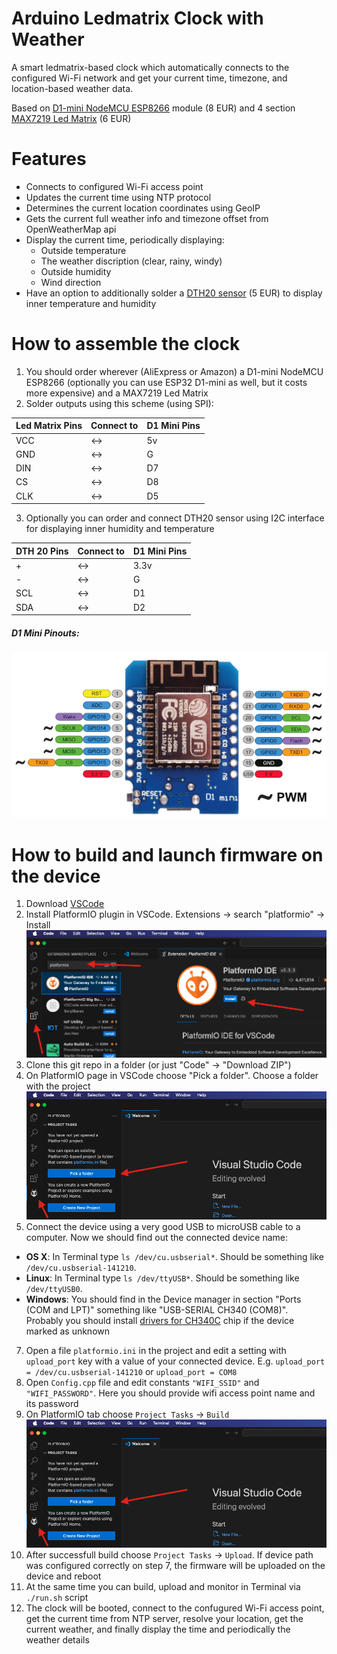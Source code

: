 # Arduino Ledmatrix Clock with Weather

A smart ledmatrix-based clock which automatically connects to the configured Wi-Fi network and get your current time, timezone, and location-based weather data.

Based on [D1-mini NodeMCU ESP8266](https://www.amazon.de/-/en/dp/B08BTYHJM1) module (8 EUR) and 4 section [MAX7219 Led Matrix](https://www.amazon.de/-/en/dp/B099F3412P) (6 EUR)

# Features

- Connects to configured Wi-Fi access point
- Updates the current time using NTP protocol
- Determines the current location coordinates using GeoIP
- Gets the current full weather info and timezone offset from OpenWeatherMap api
- Display the current time, periodically displaying:
    - Outside temperature
    - The weather discription (clear, rainy, windy)
    - Outside humidity
    - Wind direction
- Have an option to additionally solder a [DTH20 sensor](https://www.amazon.de/-/en/dp/B0BP7KCX2Q) (5 EUR) to display inner temperature and humidity

# How to assemble the clock

1. You should order wherever (AliExpress or Amazon) a D1-mini NodeMCU ESP8266 (optionally you can use ESP32 D1-mini as well, but it costs more expensive) and a MAX7219 Led Matrix
2. Solder outputs using this scheme (using SPI):

|Led Matrix Pins |Connect to|D1 Mini Pins|
|---|---|---|
|VCC|<->|5v|
|GND|<->|G|
|DIN|<->|D7|
|CS|<->|D8|
|CLK|<->|D5|

3. Optionally you can order and connect DTH20 sensor using I2C interface for displaying inner humidity and temperature

|DTH 20 Pins |Connect to|D1 Mini Pins|
|---|---|---|
|+|<->|3.3v|
|-|<->|G|
|SCL|<->|D1|
|SDA|<->|D2|

##### D1 Mini Pinouts:

![Pinouts](images/ESP8266-d1-mini-pinout.png)

# How to build and launch firmware on the device

1. Download [VSCode](https://code.visualstudio.com/)
2. Install PlatformIO plugin in VSCode. Extensions -> search "platformio" -> Install
![Platformio](images/platformio.png)
3. Clone this git repo in a folder (or just "Code" -> "Download ZIP")
4. On PlatformIO page in VSCode choose "Pick a folder". Choose a folder with the project
![Open the project](images/open_project.png)
6. Connect the device using a very good USB to microUSB cable to a computer. Now we should find out the connected device name:
  - **OS X**: In Terminal type `ls /dev/cu.usbserial*`. Should be something like `/dev/cu.usbserial-141210`.
  - **Linux**: In Terminal type `ls /dev/ttyUSB*`. Should be something like `/dev/ttyUSB0`.
  - **Windows**: You should find in the Device manager in section "Ports (COM and LPT)" something like "USB-SERIAL  CH340 (COM8)". Probably you should install [drivers for CH340C](https://sparks.gogo.co.nz/ch340.html) chip if the device marked as unknown
7. Open a file `platformio.ini` in the project and edit a setting with `upload_port` key with a value of your connected device. E.g. `upload_port = /dev/cu.usbserial-141210` or `upload_port = COM8`
8. Open `Config.cpp` file and edit constants `"WIFI_SSID"` and `"WIFI_PASSWORD"`. Here you should provide wifi access point name and its password
9. On PlatformIO tab choose `Project Tasks` -> `Build`
![Build the project](images/open_project.png)
9. After successfull build choose `Project Tasks` -> `Upload`. If device path was configured correctly on step 7, the firmware will be uploaded on the device and reboot
10. At the same time you can build, upload and monitor in Terminal via `./run.sh` script
12. The clock will be booted, connect to the confugured Wi-Fi access point, get the current time from NTP server, resolve your location, get the current weather, and finally display the time and periodically the weather details

